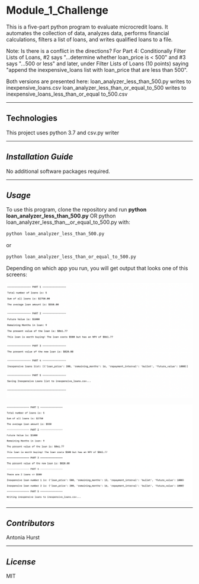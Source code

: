 # **Module_1_Challenge**

This is a five-part python program to evaluate microcredit loans. It automates the collection of data, analyzes data, performs financial calculations, filters a list of loans, and writes qualified loans to a file.

Note: Is there is a conflict in the directions? For Part 4: Conditionally Filter Lists of Loans, #2 says "...determine whether loan_price is < 500" and #3 says "...500 or less" and later, under Filter Lists of Loans (10 points) saying "append the inexpensive_loans list with loan_price that are less than 500". 

Both versions are presented here: 
loan_analyzer_less_than_500.py writes to inexpensive_loans.csv
loan_analyzer_less_than_or_equal_to_500 writes to inexpensive_loans_less_than_or_equal to_500.csv

---

## **Technologies**

This project uses python 3.7 and csv.py writer

---

## *Installation Guide*

No additional software packages required.

---

## *Usage*
To use this program, clone the repository and run **python loan_analyzer_less_than_500.py** OR python loan_analyzer_less_than__or_equal_to_500.py with:

```python
python loan_analyzer_less_than_500.py
```

or 

```python
python loan_analyzer_less_than_or_equal_to_500.py
```

Depending on which app you run, you will get output that looks one of this screens: 

![loan_analyzer_less_than_500](loan_analyzer_less_than_500.png)

![loan_analyzer_less_than__or_equal_to_500](loan_analyzer_less_than_or_equal_to_500.png)

---

## *Contributors*

Antonia Hurst

---

## *License*

MIT